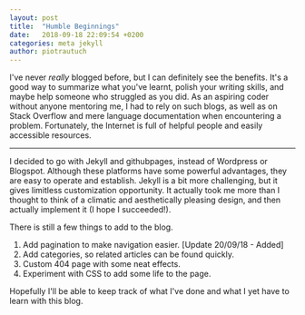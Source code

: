 ```yaml
---
layout: post
title:  "Humble Beginnings"
date:   2018-09-18 22:09:54 +0200
categories: meta jekyll
author: piotrautuch
---
```


I've never *really* blogged before, but I can definitely see the benefits. It's a good way to summarize what you've learnt, polish your writing skills, and maybe help someone who struggled as you did.
As an aspiring coder without anyone mentoring me, I had to rely on such blogs, as well as on Stack Overflow and mere language documentation when encountering a problem. Fortunately, the Internet is full of helpful people and easily accessible resources.

***

I decided to go with Jekyll and githubpages, instead of Wordpress or Blogspot. Although these platforms have some powerful advantages, they are easy to operate and establish. Jekyll is a bit more challenging, but it gives limitless customization opportunity. It actually took me more than I thought to think of a climatic and aesthetically pleasing design, and then actually implement it (I hope I succeeded!).

There is still a few things to add to the blog.
1. Add pagination to make navigation easier. [Update 20/09/18 - Added]
2. Add categories, so related articles can be found quickly.
3. Custom 404 page with some neat effects.
4. Experiment with CSS to add some life to the page.

Hopefully I'll be able to keep track of what I've done and what I yet have to learn with this blog.
